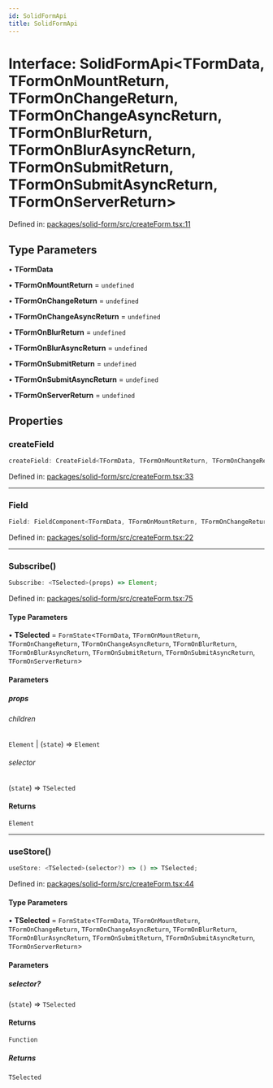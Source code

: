 ```yaml
---
id: SolidFormApi
title: SolidFormApi
---
```


<!-- DO NOT EDIT: this page is autogenerated from the type comments -->

# Interface: SolidFormApi\<TFormData, TFormOnMountReturn, TFormOnChangeReturn, TFormOnChangeAsyncReturn, TFormOnBlurReturn, TFormOnBlurAsyncReturn, TFormOnSubmitReturn, TFormOnSubmitAsyncReturn, TFormOnServerReturn\>

Defined in: [packages/solid-form/src/createForm.tsx:11](https://github.com/TanStack/form/blob/main/packages/solid-form/src/createForm.tsx#L11)

## Type Parameters

• **TFormData**

• **TFormOnMountReturn** = `undefined`

• **TFormOnChangeReturn** = `undefined`

• **TFormOnChangeAsyncReturn** = `undefined`

• **TFormOnBlurReturn** = `undefined`

• **TFormOnBlurAsyncReturn** = `undefined`

• **TFormOnSubmitReturn** = `undefined`

• **TFormOnSubmitAsyncReturn** = `undefined`

• **TFormOnServerReturn** = `undefined`

## Properties

### createField

```ts
createField: CreateField<TFormData, TFormOnMountReturn, TFormOnChangeReturn, TFormOnChangeAsyncReturn, TFormOnBlurReturn, TFormOnBlurAsyncReturn, TFormOnSubmitReturn, TFormOnSubmitAsyncReturn, TFormOnServerReturn>;
```

Defined in: [packages/solid-form/src/createForm.tsx:33](https://github.com/TanStack/form/blob/main/packages/solid-form/src/createForm.tsx#L33)

***

### Field

```ts
Field: FieldComponent<TFormData, TFormOnMountReturn, TFormOnChangeReturn, TFormOnChangeAsyncReturn, TFormOnBlurReturn, TFormOnBlurAsyncReturn, TFormOnSubmitReturn, TFormOnSubmitAsyncReturn, TFormOnServerReturn>;
```

Defined in: [packages/solid-form/src/createForm.tsx:22](https://github.com/TanStack/form/blob/main/packages/solid-form/src/createForm.tsx#L22)

***

### Subscribe()

```ts
Subscribe: <TSelected>(props) => Element;
```

Defined in: [packages/solid-form/src/createForm.tsx:75](https://github.com/TanStack/form/blob/main/packages/solid-form/src/createForm.tsx#L75)

#### Type Parameters

• **TSelected** = `FormState`\<`TFormData`, `TFormOnMountReturn`, `TFormOnChangeReturn`, `TFormOnChangeAsyncReturn`, `TFormOnBlurReturn`, `TFormOnBlurAsyncReturn`, `TFormOnSubmitReturn`, `TFormOnSubmitAsyncReturn`, `TFormOnServerReturn`\>

#### Parameters

##### props

###### children

`Element` \| (`state`) => `Element`

###### selector

(`state`) => `TSelected`

#### Returns

`Element`

***

### useStore()

```ts
useStore: <TSelected>(selector?) => () => TSelected;
```

Defined in: [packages/solid-form/src/createForm.tsx:44](https://github.com/TanStack/form/blob/main/packages/solid-form/src/createForm.tsx#L44)

#### Type Parameters

• **TSelected** = `FormState`\<`TFormData`, `TFormOnMountReturn`, `TFormOnChangeReturn`, `TFormOnChangeAsyncReturn`, `TFormOnBlurReturn`, `TFormOnBlurAsyncReturn`, `TFormOnSubmitReturn`, `TFormOnSubmitAsyncReturn`, `TFormOnServerReturn`\>

#### Parameters

##### selector?

(`state`) => `TSelected`

#### Returns

`Function`

##### Returns

`TSelected`
